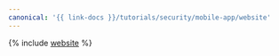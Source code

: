 ```yaml
---
canonical: '{{ link-docs }}/tutorials/security/mobile-app/website'
---
```


{% include [website](../../../_tutorials/security/website.md) %}